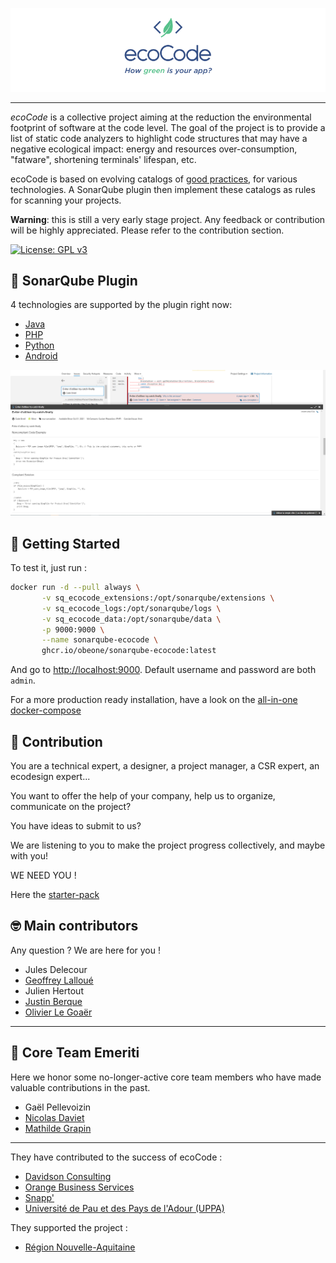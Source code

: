 ![Logo](docs/resources/logo-large.png)

---

*ecoCode* is a collective project aiming at the reduction the environmental footprint of software at the code level. The goal of the project is to provide a list of static code analyzers to highlight code structures that may have a negative ecological impact: energy and resources over-consumption, "fatware", shortening terminals' lifespan, etc.

ecoCode is based on evolving catalogs of [good practices](docs/rules), for various technologies. A SonarQube plugin then implement these catalogs as rules for scanning your projects.

**Warning**: this is still a very early stage project. Any feedback or contribution will be highly appreciated. Please refer to the contribution section.

[![License: GPL v3](https://img.shields.io/badge/License-GPLv3-blue.svg)](https://www.gnu.org/licenses/gpl-3.0)

## 🌿 SonarQube Plugin

4 technologies are supported by the plugin right now:
- [Java](src/java-plugin/)
- [PHP](src/php-plugin/)
- [Python](src/python-plugin/)
- [Android](src/android-plugin/)

![Screenshot](docs/resources/screenshot.PNG)


## 🚀 Getting Started

To test it, just run :

```sh
docker run -d --pull always \
       -v sq_ecocode_extensions:/opt/sonarqube/extensions \
       -v sq_ecocode_logs:/opt/sonarqube/logs \
       -v sq_ecocode_data:/opt/sonarqube/data \
       -p 9000:9000 \
       --name sonarqube-ecocode \
       ghcr.io/obeone/sonarqube-ecocode:latest
```

And go to [http://localhost:9000](http://localhost:9000). Default username and password are both `admin`.

For a more production ready installation, have a look on the [all-in-one docker-compose](src/INSTALL.md)

## 🤝 Contribution

You are a technical expert, a designer, a project manager, a CSR expert, an ecodesign expert...

You want to offer the help of your company, help us to organize, communicate on the project?

You have ideas to submit to us?

We are listening to you to make the project progress collectively, and maybe with you!

WE NEED YOU !

Here the [starter-pack](./hackathon/starter-pack.md)

## 🤓 Main contributors

Any question ? We are here for you !

- Jules Delecour
- [Geoffrey Lalloué](https://github.com/glalloue)
- Julien Hertout
- [Justin Berque](https://www.linkedin.com/in/justin-berque-444412140)
- [Olivier Le Goaër](https://olegoaer.perso.univ-pau.fr)

---
## 🧐 Core Team Emeriti

Here we honor some no-longer-active core team members who have made valuable contributions in the past.

- Gaël Pellevoizin
- [Nicolas Daviet](https://github.com/NicolasDaviet)
- [Mathilde Grapin](https://github.com/fkotd)

---
They have contributed to the success of ecoCode :

- [Davidson Consulting](https://www.davidson.fr/)
- [Orange Business Services](https://www.orange-business.com/)
- [Snapp'](https://www.snapp.fr/)
- [Université de Pau et des Pays de l'Adour (UPPA)](https://www.univ-pau.fr/)

They supported the project :

- [Région Nouvelle-Aquitaine](https://www.nouvelle-aquitaine.fr/)
